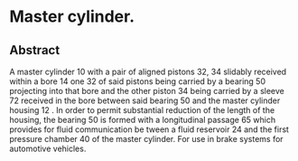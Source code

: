 # Master cylinder.

## Abstract
A master cylinder 10 with a pair of aligned pistons 32, 34 slidably received within a bore 14 one 32 of said pistons being carried by a bearing 50 projecting into that bore and the other piston 34 being carried by a sleeve 72 received in the bore between said bearing 50 and the master cylinder housing 12 . In order to permit substantial reduction of the length of the housing, the bearing 50 is formed with a longitudinal passage 65 which provides for fluid communication be tween a fluid reservoir 24 and the first pressure chamber 40 of the master cylinder. For use in brake systems for automotive vehicles.